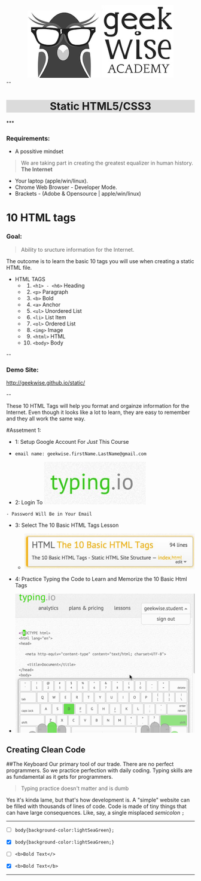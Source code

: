 <div align='center'>
<img src='images/geekwise_logo_owl_bw_small.png' alt='geekwise'>
<img src='images/geekwise_logo_txt_bw_small.png' alt='geekwise'>
</div>
--
<h1 align='center' style='
background-color:#dbdbdb;'>
Static HTML5/CSS3
</h1>
***


### Requirements:
* A possitive mindset
> We are taking part in creating the greatest equalizer in human history.
> **The Internet**
 
* Your laptop (apple/win/linux).
* Chrome Web Browser - Developer Mode.
* Brackets - (Adobe & Opensource | apple/win/linux)


# 10 HTML tags

### Goal:
> Ability to sructure information for the Internet.

The outcome is to learn the basic 10 tags you will use when creating a static HTML file.

 * HTML TAGS
	- 1. `<h1> - <h6>` Heading
	- 2. `<p>` Paragraph
	- 3. `<b>` Bold
	- 4. `<a>` Anchor
	- 5. `<ul>` Unordered List
	- 6. `<li>` List Item
	- 7. `<ol>` Ordered List
	- 8. `<img>` Image
	- 9. `<html>` HTML
	- 10.	`<body>` Body

-- 
### Demo Site:
<http://geekwise.github.io/static/>

-- 

These 10 HTML Tags will help you format and orgainze information for the Internet.
Even though it looks like a lot to learn, they are easy to remember and they all work the same way.

#Assetment 1:

- 1: Setup Google Account For *Just* This Course
 - `email name: geekwise.firstName.LastName@gmail.com`

- 2: Login To [![your alt][typingio_logo]](http://www.typing.io)

[typingio_logo]:images/typingio_logo.jpg?raw=true

	- Password Will Be in Your Email 

- 3: Select The 10 Basic HTML Tags Lesson
	- ![typing.io](images/typingio_lesson_01.jpg)

- 4: Practice Typing the Code to Learn and Memorize the 10 Basic Html Tags
 - ![typing.io](images/typingio_demo.gif)


## Creating Clean Code


##The Keyboard
Our primary tool of our trade.
There are no perfect programmers.
So we practice perfection with daily coding.
Typing skills are as fundamental as it gets for programmers.

> Typing practice doesn't matter and is dumb

Yes it's kinda lame, but that's how development is.
A "simple" website can be filled with thousands of lines of code.
Code is made of tiny things that can have large consequences.
Like, say, a single misplaced *semicolon* `;`

---

* [ ] `body{background-color:lightSeaGreen};`
* [x]  `body{background-color:lightSeaGreen;}`

* [ ] `<b>Bold Text</>`
* [x]  `<b>Bold Text</b>`

---

